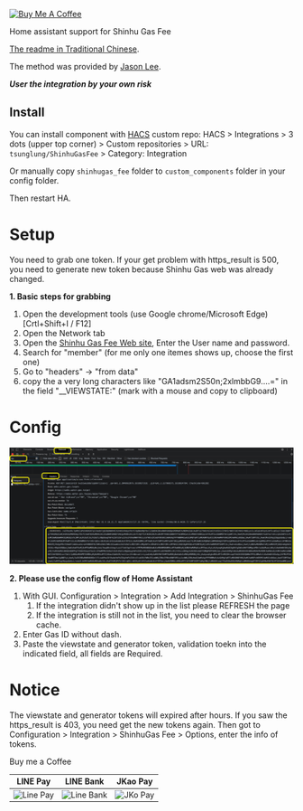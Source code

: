 <a href="https://www.buymeacoffee.com/tsunglung" target="_blank"><img src="https://cdn.buymeacoffee.com/buttons/default-orange.png" alt="Buy Me A Coffee" height="30" width="120"></a>

Home assistant support for Shinhu Gas Fee

[The readme in Traditional Chinese](https://github.com/tsunglung/ShinhuGasFee/blob/master/README_zh-Hant.md).

The method was provided by [Jason Lee](https://www.dcard.tw/@jas0n.1ee.com).

***User the integration by your own risk***

## Install

You can install component with [HACS](https://hacs.xyz/) custom repo: HACS > Integrations > 3 dots (upper top corner) > Custom repositories > URL: `tsunglung/ShinhuGasFee` > Category: Integration

Or manually copy `shinhugas_fee` folder to `custom_components` folder in your config folder.

Then restart HA.

# Setup

You need to grab one token. If your get problem with https_result is 500, you need to generate new token because Shinhu Gas web was already changed.

**1. Basic steps for grabbing**

1. Open the development tools (use Google chrome/Microsoft Edge) [Crtl+Shift+I / F12]
2. Open the Network tab
3. Open the [Shinhu Gas Fee Web site](http://www.shinhugas.com.tw/Default.aspx), Enter the User name and password.
4. Search for "member" (for me only one itemes shows up, choose the first one)
5. Go to "headers" -> "from data"
6. copy the a very long characters like "GA1adsm2S50n;2xlmbbG9....=" in the field "\__VIEWSTATE:"  (mark with a mouse and copy to clipboard)

# Config

![grabbing](grabbing.png)

**2. Please use the config flow of Home Assistant**


1. With GUI. Configuration > Integration > Add Integration > ShinhuGas Fee
   1. If the integration didn't show up in the list please REFRESH the page
   2. If the integration is still not in the list, you need to clear the browser cache.
2. Enter Gas ID without dash.
3. Paste the viewstate and generator token, validation toekn into the indicated field, all fields are Required.

# Notice
The viewstate and generator tokens will expired after hours. If you saw the https_result is 403, you need get the new tokens again.
Then got to Configuration > Integration > ShinhuGas Fee > Options, enter the info of tokens.

Buy me a Coffee

|  LINE Pay | LINE Bank | JKao Pay |
| :------------: | :------------: | :------------: |
| <img src="https://github.com/tsunglung/OpenCWB/blob/master/linepay.jpg" alt="Line Pay" height="200" width="200">  | <img src="https://github.com/tsunglung/OpenCWB/blob/master/linebank.jpg" alt="Line Bank" height="200" width="200">  | <img src="https://github.com/tsunglung/OpenCWB/blob/master/jkopay.jpg" alt="JKo Pay" height="200" width="200">  |